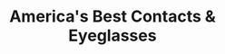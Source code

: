 ---
title: "America's Best Contacts & Eyeglasses"
url: /champaign/americas-best-contacts-and-eyeglasses/
shop: optician
---